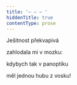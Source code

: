 ```yaml
---
title: '– – – '
hiddenTitle: true
contentType: prose
---
```


Ješitnost překvapivá

zahlodala mi v mozku:

kdybych tak v panoptiku

měl jednou hubu z vosku!
